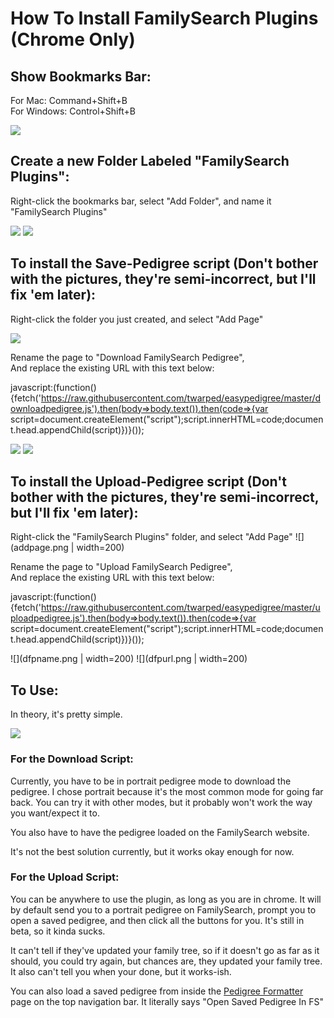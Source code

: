 How To Install FamilySearch Plugins (Chrome Only)  
=================================================

Show Bookmarks Bar:
-------------------

For Mac: Command+Shift+B  
For Windows: Control+Shift+B

![](showbookmarksbar.png)

Create a new Folder Labeled "FamilySearch Plugins":
---------------------------------------------------

Right-click the bookmarks bar, select "Add Folder", and name it "FamilySearch Plugins"

![](addfolder.png) ![](addfoldername.png)

To install the Save-Pedigree script (Don't bother with the pictures, they're semi-incorrect, but I'll fix 'em later):
---------------------------------------------------------------------------------------------------------------------

Right-click the folder you just created, and select "Add Page"

![](addpage.png)

Rename the page to "Download FamilySearch Pedigree",  
And replace the existing URL with this text below:

javascript:(function(){fetch('https://raw.githubusercontent.com/twarped/easypedigree/master/downloadpedigree.js').then(body=>body.text()).then(code=>{var script=document.createElement("script");script.innerHTML=code;document.head.appendChild(script)})}());

![](dfpname.png) ![](dfpurl.png)

To install the Upload-Pedigree script (Don't bother with the pictures, they're semi-incorrect, but I'll fix 'em later):
-----------------------------------------------------------------------------------------------------------------------

Right-click the "FamilySearch Plugins" folder, and select "Add Page"
![](addpage.png | width=200)

Rename the page to "Upload FamilySearch Pedigree",  
And replace the existing URL with this text below:

javascript:(function(){fetch('https://raw.githubusercontent.com/twarped/easypedigree/master/uploadpedigree.js').then(body=>body.text()).then(code=>{var script=document.createElement("script");script.innerHTML=code;document.head.appendChild(script)})}());

![](dfpname.png | width=200) ![](dfpurl.png | width=200)

To Use:
-------

In theory, it's pretty simple.

![](plugins.png)

### For the Download Script:

Currently, you have to be in portrait pedigree mode to download the pedigree. I chose portrait because it's the most common mode for going far back. You can try it with other modes, but it probably won't work the way you want/expect it to.  
  
You also have to have the pedigree loaded on the FamilySearch website.  
  
It's not the best solution currently, but it works okay enough for now.

### For the Upload Script:

You can be anywhere to use the plugin, as long as you are in chrome. It will by default send you to a portrait pedigree on FamilySearch, prompt you to open a saved pedigree, and then click all the buttons for you. It's still in beta, so it kinda sucks.  
  
It can't tell if they've updated your family tree, so if it doesn't go as far as it should, you could try again, but chances are, they updated your family tree. It also can't tell you when your done, but it works-ish.  
  
You can also load a saved pedigree from inside the [Pedigree Formatter](https://twarped.github.io/easypedigree/formatpedigree.html) page on the top navigation bar. It literally says "Open Saved Pedigree In FS"

